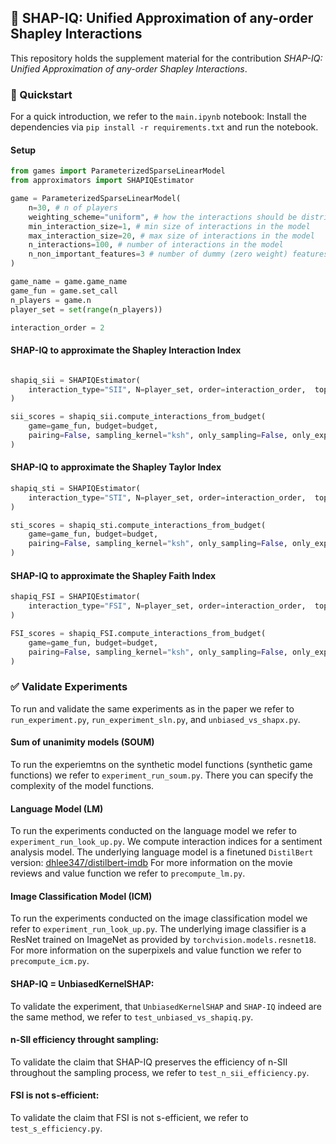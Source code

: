 ## 📄 SHAP-IQ: Unified Approximation of any-order Shapley Interactions
This repository holds the supplement material for the contribution _SHAP-IQ: Unified Approximation of any-order Shapley Interactions_.

### 🚀 Quickstart
For a quick introduction, we refer to the `main.ipynb` notebook:
Install the dependencies via `pip install -r requirements.txt` and run the notebook.

#### Setup
```python
from games import ParameterizedSparseLinearModel
from approximators import SHAPIQEstimator

game = ParameterizedSparseLinearModel(
    n=30, # n of players
    weighting_scheme="uniform", # how the interactions should be distributed over the subset sizes
    min_interaction_size=1, # min size of interactions in the model
    max_interaction_size=20, # max size of interactions in the model
    n_interactions=100, # number of interactions in the model
    n_non_important_features=3 # number of dummy (zero weight) features, which will also not be part of the interactions
)

game_name = game.game_name
game_fun = game.set_call
n_players = game.n
player_set = set(range(n_players))

interaction_order = 2
```

#### SHAP-IQ to approximate the Shapley Interaction Index

```python

shapiq_sii = SHAPIQEstimator(
    interaction_type="SII", N=player_set, order=interaction_order,  top_order=True
)

sii_scores = shapiq_sii.compute_interactions_from_budget(
    game=game_fun, budget=budget,
    pairing=False, sampling_kernel="ksh", only_sampling=False, only_expicit=False, stratification=False
)
```
#### SHAP-IQ to approximate the Shapley Taylor Index

```python
shapiq_sti = SHAPIQEstimator(
    interaction_type="STI", N=player_set, order=interaction_order,  top_order=True
)

sti_scores = shapiq_sti.compute_interactions_from_budget(
    game=game_fun, budget=budget,
    pairing=False, sampling_kernel="ksh", only_sampling=False, only_expicit=False, stratification=False
) 
```
#### SHAP-IQ to approximate the Shapley Faith Index

```python
shapiq_FSI = SHAPIQEstimator(
    interaction_type="FSI", N=player_set, order=interaction_order,  top_order=True
)

FSI_scores = shapiq_FSI.compute_interactions_from_budget(
    game=game_fun, budget=budget,
    pairing=False, sampling_kernel="ksh", only_sampling=False, only_expicit=False, stratification=False
)
```

### ✅ Validate Experiments

To run and validate the same experiments as in the paper we refer to `run_experiment.py`, `run_experiment_sln.py`, and `unbiased_vs_shapx.py`.

#### Sum of unanimity models (SOUM)
To run the experiemtns on the synthetic model functions (synthetic game functions) we refer to `experiment_run_soum.py`. 
There you can specify the complexity of the model functions.

#### Language Model (LM)
To run the experiments conducted on the language model we refer to `experiment_run_look_up.py`.
We compute interaction indices for a sentiment analysis model. 
The underlying language model is a finetuned `DistilBert` version: [dhlee347/distilbert-imdb](https://huggingface.co/dhlee347/distilbert-imdb)
For more information on the movie reviews and value function we refer to `precompute_lm.py`.

#### Image Classification Model (ICM)
To run the experiments conducted on the image classification model we refer to `experiment_run_look_up.py`.
The underlying image classifier is a ResNet trained on ImageNet as provided by `torchvision.models.resnet18`.
For more information on the superpixels and value function we refer to `precompute_icm.py`.

#### SHAP-IQ = UnbiasedKernelSHAP:
To validate the experiment, that `UnbiasedKernelSHAP` and `SHAP-IQ` indeed are the same method, we refer to `test_unbiased_vs_shapiq.py`.

#### n-SII efficiency throught sampling:
To validate the claim that SHAP-IQ preserves the efficiency of n-SII throughout the sampling process, we refer to `test_n_sii_efficiency.py`.

#### FSI is not s-efficient:
To validate the claim that FSI is not s-efficient, we refer to `test_s_efficiency.py`.
